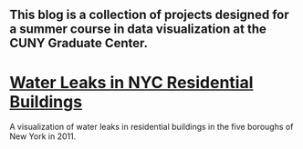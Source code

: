 ## This blog is a collection of projects designed for a summer course in data visualization at the CUNY Graduate Center.

# [Water Leaks in NYC Residential Buildings](./blogpost1.md)

A visualization of water leaks in residential buildings in the five boroughs of New York in 2011.
